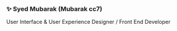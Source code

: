 ### ✨ Syed Mubarak (Mubarak cc7)

User Interface & User Experience Designer / Front End Developer


<!-- #### 💻 Technologies that I use

![HTML5](https://raw.githubusercontent.com/iz-syed/iz-syed/main/assets/html.svg) ![CSS3](https://raw.githubusercontent.com/iz-syed/iz-syed/main/assets/css.svg) ![SASS](https://raw.githubusercontent.com/iz-syed/iz-syed/main/assets/sass.svg) ![Bootstrap](https://raw.githubusercontent.com/iz-syed/iz-syed/main/assets/bootstrap.svg) ![TailwindCSS](https://raw.githubusercontent.com/iz-syed/iz-syed/main/assets/tailwind.svg) ![JavaScript](https://raw.githubusercontent.com/iz-syed/iz-syed/main/assets/javascript.svg) ![React](https://raw.githubusercontent.com/iz-syed/iz-syed/main/assets/react.svg) -->


<!--
**iz-syed/iz-syed** is a ✨ _special_ ✨ repository because its `README.md` (this file) appears on your GitHub profile.

Here are some ideas to get you started:

- 🔭 I’m currently working on ...
- 🌱 I’m currently learning ...
- 👯 I’m looking to collaborate on ...
- 🤔 I’m looking for help with ...
- 💬 Ask me about ...
- 📫 How to reach me: ...
- 😄 Pronouns: ...
- ⚡ Fun fact: ...
-->
